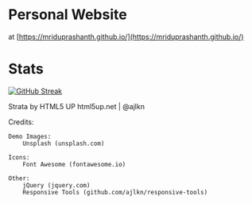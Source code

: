 # Personal Website

at [https://mriduprashanth.github.io/](https://mriduprashanth.github.io/)

# Stats

[![GitHub Streak](https://streak-stats.demolab.com/?user=DenverCoder1)](https://git.io/streak-stats)

Strata by HTML5 UP
html5up.net | @ajlkn

Credits:

	Demo Images:
		Unsplash (unsplash.com)

	Icons:
		Font Awesome (fontawesome.io)

	Other:
		jQuery (jquery.com)
		Responsive Tools (github.com/ajlkn/responsive-tools)
